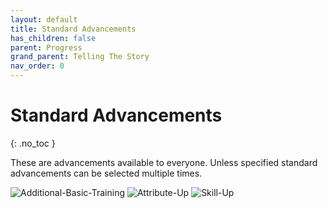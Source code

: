 ```yaml
---
layout: default
title: Standard Advancements
has_children: false
parent: Progress
grand_parent: Telling The Story
nav_order: 0
---
```

# Standard Advancements
{: .no_toc }

These are advancements available to everyone. Unless specified standard advancements can be selected multiple times.

![Additional-Basic-Training](Game/Blocks/Additional-Basic-Training)
![Attribute-Up](Game/Blocks/Attribute-Up)
![Skill-Up](Game/Blocks/Skill-Up)